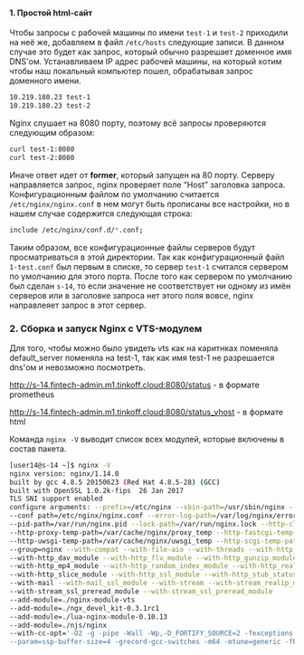 #### **1. Простой html-сайт**
Чтобы запросы с рабочей машины по имени `test-1` и `test-2` приходили на неё же, добавляем в файл `/etc/hosts` следующие записи.
В данном случае это будет как запрос, который обычно разрешает доменное имя DNS'ом. Устанавливаем IP адрес рабочей машины, на который
хотим чтобы наш локальный компьютер пошел, обрабатывая запрос доменного имени.
```bash
10.219.180.23 test-1
10.219.180.23 test-2
```
Nginx слушает на 8080 порту, поэтому всё запросы проверяются следующим образом:
```bash
curl test-1:8080
curl test-2:8080
```
Иначе ответ идет от **former**, который запущен на 80 порту.
Серверу направляется запрос, nginx проверяет поле “Host” заголовка запроса. Конфигурационным файлом по умолчанию считается `/etc/nginx/nginx.conf` в нем могут быть прописаны все настройки, но в нашем случае содержится следующая строка:
```bash
include /etc/nginx/conf.d/*.conf;
```
Таким образом, все конфигурационные файлы серверов будут просматриваться в этой директории.
Так как конфигурационный файл `1-test.conf` был первым в списке, то сервер `test-1` считался сервером по умолчанию для этого порта. После того как сервером по умолчанию был сделан `s-14`, то если значение не соответствует ни одному из имён серверов или в заголовке запроса нет этого поля вовсе, nginx направлеяет запрос в этот сервер.

### **2. Сборка и запуск Nginx с VTS-модулем**
Для того, чтобы можно было увидеть vts как на каритнках поменяла default_server поменяла на test-1, так как имя test-1 не разрешается dns'ом и невозможно посмотреть.

http://s-14.fintech-admin.m1.tinkoff.cloud:8080/status - в формате prometheus

http://s-14.fintech-admin.m1.tinkoff.cloud:8080/status_vhost - в формате html

Команда `nginx -V` выводит список всех модулей, которые включены в состав пакета.
```bash
[user14@s-14 ~]$ nginx -V
nginx version: nginx/1.14.0
built by gcc 4.8.5 20150623 (Red Hat 4.8.5-28) (GCC)
built with OpenSSL 1.0.2k-fips  26 Jan 2017
TLS SNI support enabled
configure arguments: --prefix=/etc/nginx --sbin-path=/usr/sbin/nginx --modules-path=/usr/lib64/nginx/modules 
--conf path=/etc/nginx/nginx.conf --error-log-path=/var/log/nginx/error.log --http-log-path=/var/log/nginx/access.log 
--pid-path=/var/run/nginx.pid --lock-path=/var/run/nginx.lock --http-client-body-temp-path=/var/cache/nginx/client_temp 
--http-proxy-temp-path=/var/cache/nginx/proxy_temp --http-fastcgi-temp-path=/var/cache/nginx/fastcgi_temp 
--http-uwsgi-temp-path=/var/cache/nginx/uwsgi_temp --http-scgi-temp-path=/var/cache/nginx/scgi_temp --user=nginx 
--group=nginx --with-compat --with-file-aio --with-threads --with-http_addition_module --with-http_auth_request_module 
--with-http_dav_module --with-http_flv_module --with-http_gunzip_module --with-http_gzip_static_module 
--with-http_mp4_module --with-http_random_index_module --with-http_realip_module --with-http_secure_link_module 
--with-http_slice_module --with-http_ssl_module --with-http_stub_status_module --with-http_sub_module --with-http_v2_module 
--with-mail --with-mail_ssl_module --with-stream --with-stream_realip_module --with-stream_ssl_module 
--with-stream_ssl_preread_module --with-stream_ssl_preread_module 
--add-module=./nginx-module-vts 
--add-module=./ngx_devel_kit-0.3.1rc1 
--add-module=./lua-nginx-module-0.10.13 
--add-module=./njs/nginx 
--with-cc-opt='-O2 -g -pipe -Wall -Wp,-D_FORTIFY_SOURCE=2 -fexceptions -fstack-protector-strong 
--param=ssp-buffer-size=4 -grecord-gcc-switches -m64 -mtune=generic -fPIC' --with-ld-opt='-Wl,-z,relro -Wl,-z,now -pie'
```

